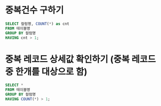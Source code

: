 # 중복건수 구하기

```sql
SELECT 컬럼명, COUNT(*) as cnt
FROM 테이블명
GROUP BY 컬럼명
HAVING cnt > 1;
```

# 중복 레코드 상세값 확인하기 (중복 레코드 중 한개를 대상으로 함)

```sql
SELECT *
FROM 테이블명
GROUP BY 컬럼명
HAVING COUNT(*) > 1;
```